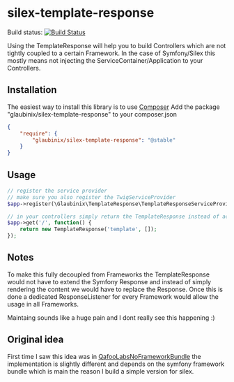 silex-template-response
=======================

Build status: [![Build Status](https://travis-ci.org/glaubinix/silex-template-response.png?branch=master)](https://travis-ci.org/glaubinix/silex-template-response)


Using the TemplateResponse will help you to build Controllers which are not tightly coupled to a certain Framework. In the case of Symfony/Silex this mostly means not injecting the ServiceContainer/Application to your Controllers.

Installation
------------

The easiest way to install this library is to use [Composer](http://getcomposer.org/)
Add the package "glaubinix/silex-template-response" to your composer.json

```json
{
    "require": {
        "glaubinix/silex-template-response": "@stable"
    }
}
```

Usage
-----

```php
// register the service provider
// make sure you also register the TwigServiceProvider
$app->register(\Glaubinix\TemplateResponse\TemplateResponseServiceProvider());

// in your controllers simply return the TemplateResponse instead of accessing $app['twig']
$app->get('/', function() {
    return new TemplateResponse('template', []);
});

```

Notes
-----

To make this fully decoupled from Frameworks the TemplateResponse would not have to extend the Symfony Response and instead of simply rendering the content we would have to replace the Response. Once this is done a dedicated ResponseListener for every Framework would allow the usage in all Frameworks.

Maintaing sounds like a huge pain and I dont really see this happening :)


Original idea
-------------

First time I saw this idea was in  [QafooLabsNoFrameworkBundle](https://github.com/QafooLabs/QafooLabsNoFrameworkBundle/) the implementation is slightly different and depends on the symfony framework bundle which is main the reason I build a simple version for silex. 
